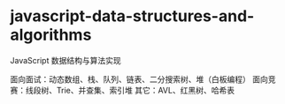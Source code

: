 # javascript-data-structures-and-algorithms

JavaScript 数据结构与算法实现

面向面试：动态数组、栈、队列、链表、二分搜索树、堆（白板编程）
面向竞赛：线段树、Trie、并查集、索引堆
其它：AVL、红黑树、哈希表
